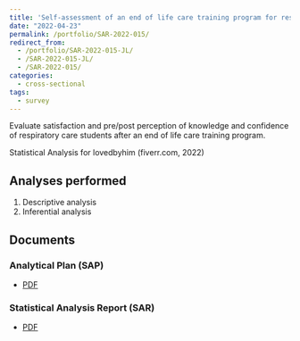 ```yaml
---
title: 'Self-assessment of an end of life care training program for respiratory care practitioners'
date: "2022-04-23"
permalink: /portfolio/SAR-2022-015/
redirect_from:
  - /portfolio/SAR-2022-015-JL/
  - /SAR-2022-015-JL/
  - /SAR-2022-015/
categories:
  - cross-sectional
tags:
  - survey
---
```


Evaluate satisfaction and pre/post perception of knowledge and confidence of respiratory care students after an end of life care training program.

Statistical Analysis for lovedbyhim (fiverr.com, 2022)
<!-- Technical Report for  PERSON (PLACE, yyyy) -->

## Analyses performed

1. Descriptive analysis
1. Inferential analysis

## Documents

<!-- The client has requested that this analysis be kept confidential until a future date, determined by the client. -->
<!-- All documents from this consultation are therefore not published online and only the title and year of the analysis will be included in the consultant's Portfolio. -->
<!-- After the agreed date is reached, the documents will be released. -->

<!-- The client has requested that this analysis be kept confidential. -->
<!-- All documents from this consultation are therefore not published online and only the title and year of the analysis will be included in the consultant's Portfolio. -->

### Analytical Plan (SAP)

- [PDF][sap]

### Statistical Analysis Report (SAR)

- [PDF][sar]

<!-- ## Associated analyses -->

<!-- This analysis is part of a larger project and is supported by other analyses, linked below. -->

<!-- **[assoc_title]** -->

<!-- <[assoc_link]> -->

<!-- --- -->

[sap]: /files/SAP-2022-015-JL-v01.pdf
[sar]: /files/SAR-2022-015-JL-v01.pdf
